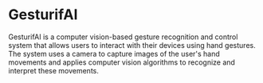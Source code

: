 # GesturifAI
GesturifAI is a computer vision-based gesture recognition and control system that allows users to interact with their devices using hand gestures. The system uses a camera to capture images of the user's hand movements and applies computer vision algorithms to recognize and interpret these movements.
